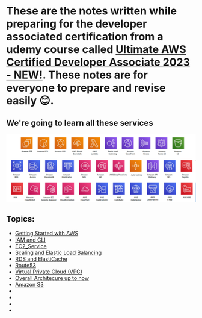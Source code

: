 # These are the notes written while preparing for the developer associated certification from a udemy course called [Ultimate AWS Certified Developer Associate 2023 - NEW!](https://www.udemy.com/course/aws-certified-developer-associate-dva-c01/). These notes are for everyone to prepare and revise easily 😊. 

## We're going to learn all these services
![](Assets/2023-02-25-21-48-27.png)

## Topics:
* [Getting Started with AWS](GettingStartedWithAWS/AWS_Overview.md)
* [IAM and CLI](IAM-AWS_CLI/README.md)
* [EC2_Service](EC2_Service/README.md)
* [Scaling and Elastic Load Balancing](ELB+ASG/README.md)
* [RDS and ElastiCache](RDS_Aurora_ECache/README.md)
* [Route53](Route53/README.md)
* [Virtual Private Cloud (VPC)](VPC/vpc_basics.md)
* [Overall Architecure up to now](Solution_Architectures/Solution_Architectures.md)
* [Amazon S3](Amazon_S3/README.md)
* [](https://)
* [](https://)
* [](https://)
* [](https://)